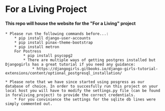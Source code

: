 # For a Living Project
#### This repo will house the website for the "For a Living" project

	* Please run the following commands before...:
		* pip install django-user-accounts
		* pip install pinax-theme-bootstrap
		* pip install metron
		For Postress
			* pip install psycopg2
			* There are multiple ways of getting postgres installed but Djangogirls has a great tutorial if you need any guidance:
				* https://djangogirls.gitbooks.io/django-girls-tutorial-extensions/content/optional_postgresql_installation/

	* Please note that we have since started using posgress as our database of choice. In order to succesfully run this project on your local host you will have to modify the settings.py file (can be found in foraliving_project) to provide the correct credentials. 
		* For you convinience the settings for the sqlite db lines were simply commented out. 
		
